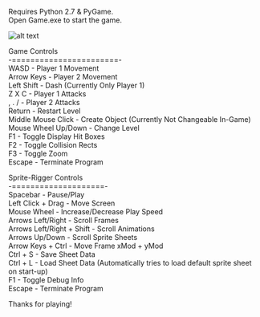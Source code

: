 Requires Python 2.7 & PyGame.  
Open Game.exe to start the game.  

![alt text](https://images2.imgbox.com/d0/93/RQaLZL95_o.gif)
  
Game Controls  
-=======================-  
WASD - Player 1 Movement  
Arrow Keys - Player 2 Movement  
Left Shift - Dash (Currently Only Player 1)  
Z X C - Player 1 Attacks  
, . / - Player 2 Attacks  
Return - Restart Level  
Middle Mouse Click - Create Object (Currently Not Changeable In-Game)  
Mouse Wheel Up/Down - Change Level  
F1 - Toggle Display Hit Boxes  
F2 - Toggle Collision Rects  
F3 - Toggle Zoom  
Escape - Terminate Program  
  
  
Sprite-Rigger Controls  
-====================-  
Spacebar - Pause/Play  
Left Click + Drag - Move Screen  
Mouse Wheel - Increase/Decrease Play Speed  
Arrows Left/Right - Scroll Frames  
Arrows Left/Right + Shift - Scroll Animations  
Arrows Up/Down - Scroll Sprite Sheets  
Arrow Keys + Ctrl - Move Frame xMod + yMod  
Ctrl + S - Save Sheet Data  
Ctrl + L - Load Sheet Data (Automatically tries to load default sprite sheet on start-up)  
F1 - Toggle Debug Info  
Escape - Terminate Program  
  
Thanks for playing!  
